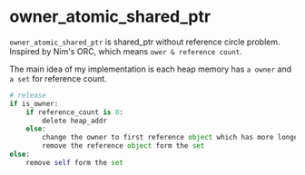 # owner_atomic_shared_ptr

`owner_atomic_shared_ptr` is shared_ptr without reference circle problem. Inspired by Nim's ORC, which means `ower & reference count`.

The main idea of my implementation is each heap memory has `a owner` and `a set` for reference count.

```python
# release
if is_owner:
    if reference_count is 0:
        delete heap_addr
    else:
        change the owner to first reference object which has more longer lifetime
        remove the reference object form the set
else:
    remove self form the set
```
